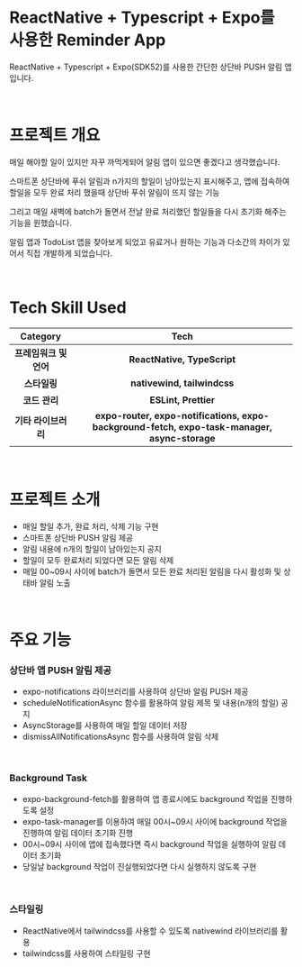 # ReactNative + Typescript + Expo를 사용한 Reminder App

ReactNative + Typescript + Expo(SDK52)를 사용한 간단한 상단바 PUSH 알림 앱입니다.

<br/>

# 프로젝트 개요

매일 해야할 일이 있지만 자꾸 까먹게되어 알림 앱이 있으면 좋겠다고 생각했습니다.

스마트폰 상단바에 푸쉬 알림과 n가지의 할일이 남아있는지 표시해주고, 앱에 접속하여 할일을 모두 완료 처리 했을때 상단바 푸쉬 알림이 뜨지 않는 기능

그리고 매일 새벽에 batch가 돌면서 전날 완료 처리했던 할일들을 다시 초기화 해주는 기능을 원했습니다.

알림 앱과 TodoList 앱을 찾아보게 되었고 유료거나 원하는 기능과 다소간의 차이가 있어서 직접 개발하게 되었습니다.

<br/>

# Tech Skill Used

|        Category        |                                             Tech                                              |
| :--------------------: | :-------------------------------------------------------------------------------------------: |
| **프레임워크 및 언어** |                                  **ReactNative, TypeScript**                                  |
|      **스타일링**      |                                   **nativewind, tailwindcss**                                 |
|     **코드 관리**      |                                     **ESLint, Prettier**                                      |
|  **기타 라이브러리**   | **expo-router, expo-notifications, expo-background-fetch, expo-task-manager, async-storage**  |

<br/>

# 프로젝트 소개

- 매일 할일 추가, 완료 처리, 삭제 기능 구현
- 스마트폰 상단바 PUSH 알림 제공
- 알림 내용에 n개의 할일이 남아있는지 공지
- 할일이 모두 완료처리 되었다면 모든 알림 삭제
- 매일 00~09시 사이에 batch가 돌면서 모든 완료 처리된 알림을 다시 활성화 및 상태바 알림 노출

<br/>

# 주요 기능

### 상단바 앱 PUSH 알림 제공
- expo-notifications 라이브러리를 사용하여 상단바 알림 PUSH 제공
- scheduleNotificationAsync 함수를 활용하여 알림 제목 및 내용(n개의 할일) 공지
- AsyncStorage를 사용하여 매일 할일 데이터 저장
- dismissAllNotificationsAsync 함수를 사용하여 알림 삭제


<br/>

### Background Task
- expo-background-fetch를 활용하여 앱 종료시에도 background 작업을 진행하도록 설정
- expo-task-manager를 이용하여 매일 00시~09시 사이에 background 작업을 진행하여 알림 데이터 초기화 진행
- 00시~09시 사이에 앱에 접속했다면 즉시 background 작업을 실행하여 알림 데이터 초기화
- 당일날 background 작업이 진실행되었다면 다시 실행하지 않도록 구현

<br/>

### 스타일링
- ReactNative에서 tailwindcss를 사용할 수 있도록 nativewind 라이브러리를 활용
- tailwindcss를 사용하여 스타일링 구현
